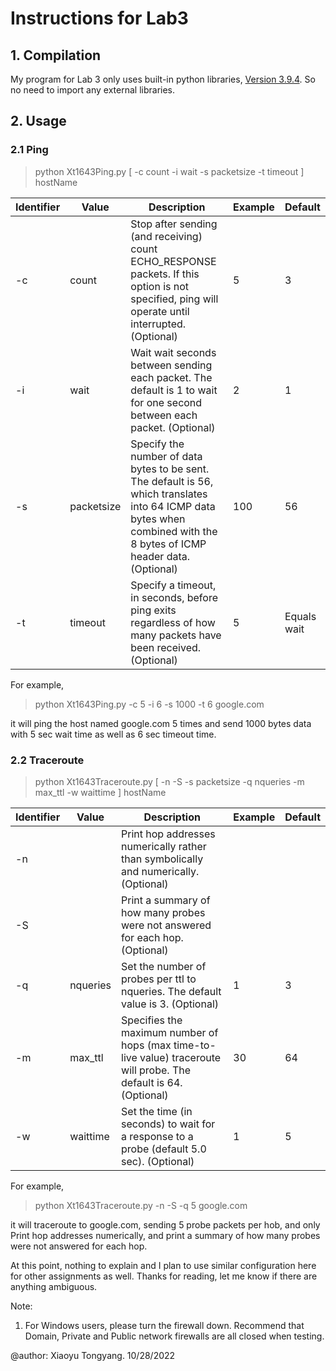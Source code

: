 # Instructions for Lab3

## 1. Compilation

My program for Lab 3 only uses built-in python libraries, [Version 3.9.4](https://docs.python.org/3.9/). So no need to import any external libraries. 

## 2. Usage

### 2.1 Ping

> python Xt1643Ping.py [ -c count -i wait -s packetsize -t timeout ] hostName

| Identifier | Value      | Description                                                  | Example | Default     |
| ---------- | ---------- | ------------------------------------------------------------ | ------- | ----------- |
| -c         | count      | Stop after sending (and receiving) count ECHO_RESPONSE packets. If this option is not specified, ping will operate until interrupted. (Optional) | 5       | 3           |
| -i         | wait       | Wait wait seconds between sending each packet. The default is 1 to wait for one second between each packet. (Optional) | 2       | 1           |
| -s         | packetsize | Specify the number of data bytes to be sent. The default is 56, which translates into 64 ICMP data bytes when combined with the 8 bytes of ICMP header data. (Optional) | 100     | 56          |
| -t         | timeout    | Specify a timeout, in seconds, before ping exits regardless of how many packets have been received.(Optional) | 5       | Equals wait |

For example,

>  python Xt1643Ping.py -c 5 -i 6 -s 1000 -t 6 google.com

it will ping the host named google.com 5 times and send 1000 bytes data with 5 sec wait time as well as 6 sec timeout time.

### 2.2 Traceroute

> python Xt1643Traceroute.py [ -n -S -s packetsize -q nqueries -m max_ttl -w waittime ] hostName

| Identifier | Value    | Description                                                  | Example | Default |
| ---------- | -------- | ------------------------------------------------------------ | ------- | ------- |
| -n         |          | Print hop addresses numerically rather than symbolically and numerically. (Optional) |         |         |
| -S         |          | Print a summary of how many probes were not answered for each hop. (Optional) |         |         |
| -q         | nqueries | Set the number of probes per ttl to nqueries. The default value is 3. (Optional) | 1       | 3       |
| -m         | max_ttl  | Specifies the maximum number of hops (max time-to-live value) traceroute will probe. The default is 64. (Optional) | 30      | 64      |
| -w         | waittime | Set the time (in seconds) to wait for a response to a probe (default 5.0 sec). (Optional) | 1       | 5       |

For example,

> python Xt1643Traceroute.py -n -S -q 5 google.com

it will traceroute to google.com, sending 5 probe packets per hob, and only Print hop addresses numerically, and print a summary of how many probes were not answered for each hop.

At this point, nothing to explain and I plan to use similar configuration here for other assignments as well. Thanks for reading, let me know if there are anything ambiguous.

Note:

1. For Windows users, please turn the firewall down. Recommend that Domain, Private and Public network firewalls are all closed when testing.

 

@author: Xiaoyu Tongyang. 10/28/2022
